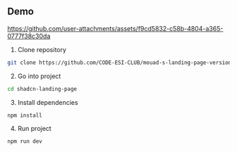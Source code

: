 ## Demo
https://github.com/user-attachments/assets/f9cd5832-c58b-4804-a365-0777f38c30da

1. Clone repository
```bash
git clone https://github.com/CODE-ESI-CLUB/mouad-s-landing-page-version.git
```

2. Go into project

```bash
cd shadcn-landing-page
```

3. Install dependencies

```bash
npm install
```

4. Run project

```bash
npm run dev
```
